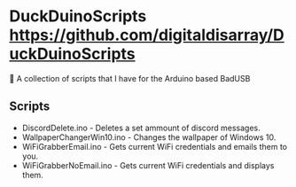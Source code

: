# DuckDuinoScripts https://github.com/digitaldisarray/DuckDuinoScripts
:page_with_curl: A collection of scripts that I have for the Arduino based BadUSB

## Scripts
 - DiscordDelete.ino - Deletes a set ammount of discord messages.
 - WallpaperChangerWin10.ino - Changes the wallpaper of Windows 10.
 - WiFiGrabberEmail.ino - Gets current WiFi credentials and emails them to you.
 - WiFiGrabberNoEmail.ino - Gets current WiFi credentials and displays them.
